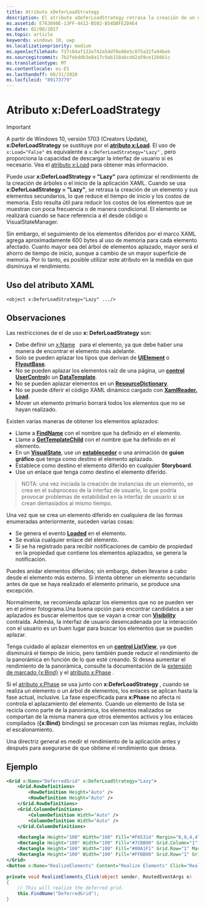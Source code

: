 ```yaml
---
title: Atributo xDeferLoadStrategy
description: El atributo xDeferLoadStrategy retrasa la creación de un elemento y sus elementos secundarios, lo que disminuye el tiempo de inicio aunque incrementa ligeramente el uso de memoria.Cada elemento afectado agrega alrededor de 600 bytes de uso de memoria.
ms.assetid: E763898E-13FF-4412-B502-B54DBFE2D4E4
ms.date: 02/08/2017
ms.topic: article
keywords: windows 10, uwp
ms.localizationpriority: medium
ms.openlocfilehash: f37c04af132e742a54df8e88e5c875a32fa94beb
ms.sourcegitcommit: 7b2febddb3e8a17c9ab158abcdd2a59ce126661c
ms.translationtype: MT
ms.contentlocale: es-ES
ms.lasthandoff: 08/31/2020
ms.locfileid: "89173779"
---
```

# <a name="xdeferloadstrategy-attribute"></a>Atributo x:DeferLoadStrategy

> [!IMPORTANT]
> A partir de Windows 10, versión 1703 (Creators Update), **x:DeferLoadStrategy** se sustituye por el [**atributo x:Load**](x-load-attribute.md). El uso de `x:Load="False"` es equivalente a `x:DeferLoadStrategy="Lazy"` , pero proporciona la capacidad de descargar la interfaz de usuario si es necesario. Vea el [atributo x:Load](x-load-attribute.md) para obtener más información.

Puede usar **x:DeferLoadStrategy = "Lazy"** para optimizar el rendimiento de la creación de árboles o el inicio de la aplicación XAML. Cuando se usa **x:DeferLoadStrategy = "Lazy"**, se retrasa la creación de un elemento y sus elementos secundarios, lo que reduce el tiempo de inicio y los costos de memoria. Esto resulta útil para reducir los costos de los elementos que se muestran con poca frecuencia o de manera condicional. El elemento se realizará cuando se hace referencia a él desde código o VisualStateManager.

Sin embargo, el seguimiento de los elementos diferidos por el marco XAML agrega aproximadamente 600 bytes al uso de memoria para cada elemento afectado. Cuanto mayor sea del árbol de elementos aplazado, mayor será el ahorro de tiempo de inicio, aunque a cambio de un mayor superficie de memoria. Por lo tanto, es posible utilizar este atributo en la medida en que disminuya el rendimiento.

## <a name="xaml-attribute-usage"></a>Uso del atributo XAML

``` syntax
<object x:DeferLoadStrategy="Lazy" .../>
```

## <a name="remarks"></a>Observaciones

Las restricciones de el de uso **x: DeferLoadStrategy** son:

- Debe definir un [x:Name](x-name-attribute.md)   para el elemento, ya que debe haber una manera de encontrar el elemento más adelante.
- Solo se pueden aplazar los tipos que derivan de [**UIElement**](/uwp/api/Windows.UI.Xaml.UIElement) o [**FlyoutBase**](/uwp/api/Windows.UI.Xaml.Controls.Primitives.FlyoutBase).
- No se pueden aplazar los elementos raíz de una página, un [**control**](/uwp/api/windows.ui.xaml.controls.page) [**UserControl**](/uwp/api/windows.ui.xaml.controls.usercontrol)o un [**DataTemplate**](/uwp/api/Windows.UI.Xaml.DataTemplate).
- No se pueden aplazar elementos en un [**ResourceDictionary**](/uwp/api/Windows.UI.Xaml.ResourceDictionary).
- No se puede diferir el código XAML dinámico cargado con [**XamlReader. Load**](/uwp/api/windows.ui.xaml.markup.xamlreader.load).
- Mover un elemento primario borrará todos los elementos que no se hayan realizado.

Existen varias maneras de obtener los elementos aplazados:

- Llame a [**FindName**](/uwp/api/windows.ui.xaml.frameworkelement.findname) con el nombre que ha definido en el elemento.
- Llame a [**GetTemplateChild**](/uwp/api/windows.ui.xaml.controls.control.gettemplatechild) con el nombre que ha definido en el elemento.
- En un [**VisualState**](/uwp/api/Windows.UI.Xaml.VisualState), use un [**establecedor**](/uwp/api/Windows.UI.Xaml.Setter) o una animación de **guion gráfico** que tenga como destino el elemento aplazado.
- Establece como destino el elemento diferido en cualquier **Storyboard**.
- Use un enlace que tenga como destino el elemento diferido.

> NOTA: una vez iniciada la creación de instancias de un elemento, se crea en el subproceso de la interfaz de usuario, lo que podría provocar problemas de estabilidad en la interfaz de usuario si se crean demasiados al mismo tiempo.

Una vez que se crea un elemento diferido en cualquiera de las formas enumeradas anteriormente, suceden varias cosas:

- Se genera el evento [**Loaded**](/uwp/api/windows.ui.xaml.frameworkelement.loaded) en el elemento.
- Se evalúa cualquier enlace del elemento.
- Si se ha registrado para recibir notificaciones de cambio de propiedad en la propiedad que contiene los elementos aplazados, se genera la notificación.

Puedes anidar elementos diferidos; sin embargo, deben llevarse a cabo desde el elemento más externo. Si intenta obtener un elemento secundario antes de que se haya realizado el elemento primario, se produce una excepción.

Normalmente, se recomienda aplazar los elementos que no se pueden ver en el primer fotograma.Una buena opción para encontrar candidatos a ser aplazados es buscar elementos que se vayan a crear con [**Visibility**](/uwp/api/windows.ui.xaml.uielement.visibility) contraída. Además, la interfaz de usuario desencadenada por la interacción con el usuario es un buen lugar para buscar los elementos que se pueden aplazar.

Tenga cuidado al aplazar elementos en un [**control ListView**](/uwp/api/Windows.UI.Xaml.Controls.ListView), ya que disminuirá el tiempo de inicio, pero también puede reducir el rendimiento de la panorámica en función de lo que esté creando. Si desea aumentar el rendimiento de la panorámica, consulte la documentación de la [extensión de marcado {x:Bind}](x-bind-markup-extension.md) y el [atributo x:Phase](x-phase-attribute.md) .

Si el [atributo x:Phase](x-phase-attribute.md) se usa junto con **x:DeferLoadStrategy** , cuando se realiza un elemento o un árbol de elementos, los enlaces se aplican hasta la fase actual, inclusive. La fase especificada para **x:Phase** no afecta ni controla el aplazamiento del elemento. Cuando un elemento de lista se recicla como parte de la panorámica, los elementos realizados se comportan de la misma manera que otros elementos activos y los enlaces compilados (**{x:Bind}** bindings) se procesan con las mismas reglas, incluido el escalonamiento.

Una directriz general es medir el rendimiento de la aplicación antes y después para asegurarse de que obtiene el rendimiento que desea.

## <a name="example"></a>Ejemplo

```xml
<Grid x:Name="DeferredGrid" x:DeferLoadStrategy="Lazy">
    <Grid.RowDefinitions>
        <RowDefinition Height="Auto" />
        <RowDefinition Height="Auto" />
    </Grid.RowDefinitions>
    <Grid.ColumnDefinitions>
        <ColumnDefinition Width="Auto" />
        <ColumnDefinition Width="Auto" />
    </Grid.ColumnDefinitions>

    <Rectangle Height="100" Width="100" Fill="#F65314" Margin="0,0,4,4" />
    <Rectangle Height="100" Width="100" Fill="#7CBB00" Grid.Column="1" Margin="4,0,0,4" />
    <Rectangle Height="100" Width="100" Fill="#00A1F1" Grid.Row="1" Margin="0,4,4,0" />
    <Rectangle Height="100" Width="100" Fill="#FFBB00" Grid.Row="1" Grid.Column="1" Margin="4,4,0,0" />
</Grid>
<Button x:Name="RealizeElements" Content="Realize Elements" Click="RealizeElements_Click"/>
```

```csharp
private void RealizeElements_Click(object sender, RoutedEventArgs e)
{
    // This will realize the deferred grid.
    this.FindName("DeferredGrid");
}
```